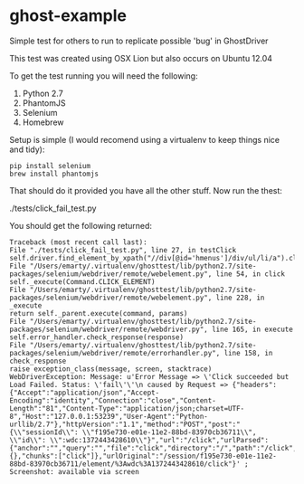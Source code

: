 ghost-example
=============

Simple test for others to run to replicate possible 'bug' in GhostDriver


This test was created using OSX Lion but also occurs on Ubuntu 12.04

To get the test running you will need the following:

1. Python 2.7
2. PhantomJS
3. Selenium
4. Homebrew

Setup is simple (I would recomend using a virtualenv to keep things nice and tidy):

    pip install selenium
    brew install phantomjs

That should do it provided you have all the other stuff.  Now run the thest:

./tests/click_fail_test.py

You should get the following returned:

    Traceback (most recent call last):
    File "./tests/click_fail_test.py", line 27, in testClick
    self.driver.find_element_by_xpath("//div[@id='hmenus']/div/ul/li/a").click()
    File "/Users/emarty/.virtualenv/ghosttest/lib/python2.7/site-packages/selenium/webdriver/remote/webelement.py", line 54, in click
    self._execute(Command.CLICK_ELEMENT)
    File "/Users/emarty/.virtualenv/ghosttest/lib/python2.7/site-packages/selenium/webdriver/remote/webelement.py", line 228, in _execute
    return self._parent.execute(command, params)
    File "/Users/emarty/.virtualenv/ghosttest/lib/python2.7/site-packages/selenium/webdriver/remote/webdriver.py", line 165, in execute
    self.error_handler.check_response(response)
    File "/Users/emarty/.virtualenv/ghosttest/lib/python2.7/site-packages/selenium/webdriver/remote/errorhandler.py", line 158, in check_response
    raise exception_class(message, screen, stacktrace)
    WebDriverException: Message: u'Error Message => \'Click succeeded but Load Failed. Status: \'fail\'\'\n caused by Request => {"headers":{"Accept":"application/json","Accept-Encoding":"identity","Connection":"close","Content-Length":"81","Content-Type":"application/json;charset=UTF-8","Host":"127.0.0.1:53239","User-Agent":"Python-urllib/2.7"},"httpVersion":"1.1","method":"POST","post":"{\\"sessionId\\": \\"f195e730-e01e-11e2-88bd-83970cb36711\\", \\"id\\": \\":wdc:1372443428610\\"}","url":"/click","urlParsed":{"anchor":"","query":"","file":"click","directory":"/","path":"/click","relative":"/click","port":"","host":"","password":"","user":"","userInfo":"","authority":"","protocol":"","source":"/click","queryKey":{},"chunks":["click"]},"urlOriginal":"/session/f195e730-e01e-11e2-88bd-83970cb36711/element/%3Awdc%3A1372443428610/click"}' ; Screenshot: available via screen
